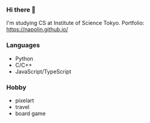 ### Hi there 👋
I'm studying CS at Institute of Science Tokyo.
Portfolio: https://napolin.github.io/

### Languages
- Python
- C/C++
- JavaScript/TypeScript

### Hobby
- pixelart
- travel
- board game

<!--
**NapoliN/NapoliN** is a ✨ _special_ ✨ repository because its `README.md` (this file) appears on your GitHub profile.

Here are some ideas to get you started:

- 🔭 I’m currently working on ...
- 🌱 I’m currently learning ...
- 👯 I’m looking to collaborate on ...
- 🤔 I’m looking for help with ...
- 💬 Ask me about ...
- 📫 How to reach me: ...
- 😄 Pronouns: ...
- ⚡ Fun fact: ...
-->
